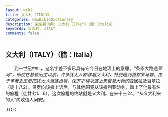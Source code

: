 ```yaml
---
layout: wiki
title: 义大利（ITALY）
categories: NewBibleDictionary
description: 圣经新词典: 义大利（ITALY）（腊：Italia）
keywords: 义大利, ITALY
comments: false
---
```


## 义大利（ITALY）（腊：Italia）

　　到一世纪中叶，这名字差不多已具有它今日在地理上的意思。“条条大路通*罗马”，即使在基督出生以前，许多犹太人都移居义大利，特别是到首都罗马城。由于革老丢王帝把犹太人驱逐出境，保罗才得以遇上来自意大利的*亚居拉及百基拉（徒十八2）。保罗向该撒上诉后，与其他囚犯从该撒利亚动身，踏上了他最有名的旅程（徒廿七1、6）。这次旅程的终站就是义大利。在来十三24，“从义大利来的人”向收信人问安。

J.D.D.







